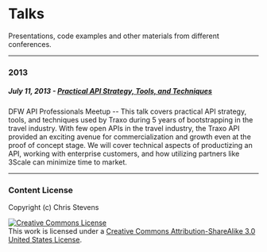 # Talks

Presentations, code examples and other materials from different conferences.

---

### 2013

##### July 11, 2013 - [Practical API Strategy, Tools, and Techniques](2013/dfw-api-meetup/practical-api-strategy-tools-and-techniques/index.html)
DFW API Professionals Meetup -- This talk covers practical API strategy, tools, and techniques used by Traxo during 5 years of bootstrapping in the travel industry. With few open APIs in the travel industry, the Traxo API provided an exciting avenue for commercialization and growth even at the proof of concept stage.  We will cover technical aspects of productizing an API, working with enterprise customers, and how utilizing partners like 3Scale can minimize time to market.


---

### Content License

Copyright (c) Chris Stevens

<a rel="license" href="http://creativecommons.org/licenses/by-sa/3.0/us/deed.en_US"><img alt="Creative Commons License" style="border-width:0" src="http://i.creativecommons.org/l/by-sa/3.0/us/88x31.png" /></a><br />This work is licensed under a <a rel="license" href="http://creativecommons.org/licenses/by-sa/3.0/us/deed.en_US">Creative Commons Attribution-ShareAlike 3.0 United States License</a>.

